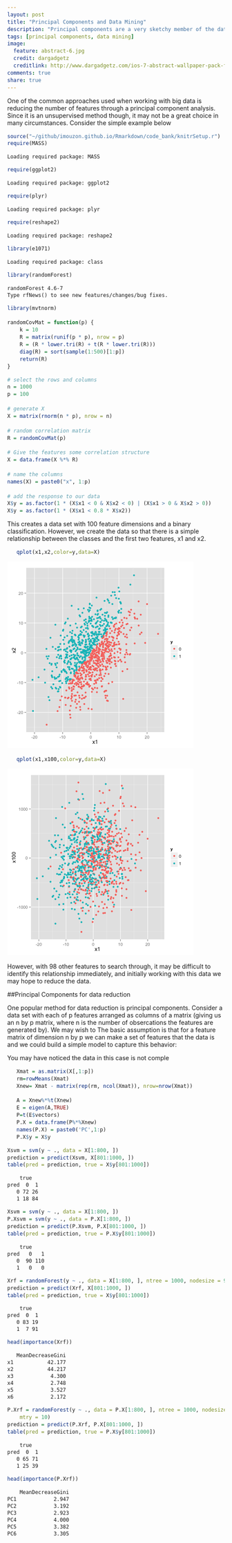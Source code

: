 ```yaml
---
layout: post
title: "Principal Components and Data Mining"
description: "Principal components are a very sketchy member of the data mining tool set."
tags: [principal components, data mining]
image:
  feature: abstract-6.jpg
  credit: dargadgetz
  creditlink: http://www.dargadgetz.com/ios-7-abstract-wallpaper-pack-for-iphone-5-and-ipod-touch-retina/
comments: true
share: true
---
```



One of the common approaches used when working with big data is 
reducing the number of features through a principal component analysis.
Since it is an unsupervised method though, it may not be a great choice in many 
circumstances. Consider the simple example below


```r
source("~/github/imouzon.github.io/Rmarkdown/code_bank/knitrSetup.r")
require(MASS)
```

```
Loading required package: MASS
```

```r
require(ggplot2)
```

```
Loading required package: ggplot2
```

```r
require(plyr)
```

```
Loading required package: plyr
```

```r
require(reshape2)
```

```
Loading required package: reshape2
```

```r
library(e1071)
```

```
Loading required package: class
```

```r
library(randomForest)
```

```
randomForest 4.6-7
Type rfNews() to see new features/changes/bug fixes.
```

```r
library(mvtnorm)

randomCovMat = function(p) {
    k = 10
    R = matrix(runif(p * p), nrow = p)
    R = (R * lower.tri(R) + t(R * lower.tri(R)))
    diag(R) = sort(sample(1:500)[1:p])
    return(R)
}
```



```r
# select the rows and columns
n = 1000
p = 100

# generate X
X = matrix(rnorm(n * p), nrow = n)

# random correlation matrix
R = randomCovMat(p)

# Give the features some correlation structure
X = data.frame(X %*% R)

# name the columns
names(X) = paste0("x", 1:p)

# add the response to our data
X$y = as.factor(1 * (X$x1 < 0 & X$x2 < 0) | (X$x1 > 0 & X$x2 > 0))
X$y = as.factor(1 * (X$x1 < 0.8 * X$x2))
```

This creates a data set with 100 feature dimensions and a binary classification.
However, we create the data so that there is a simple relationship between the
classes and the first two features, x1 and x2.

<!-- class: R plot (results in document) -->

```r
   qplot(x1,x2,color=y,data=X)
```

![plot of chunk class](figure/class1.png) 

```r
   qplot(x1,x100,color=y,data=X)
```

![plot of chunk class](figure/class2.png) 


However, with 98 other features to search through, it may be difficult to
identify this relationship immediately, and initially working with this data
we may hope to reduce the data. 

##Principal Components for data reduction

One popular method for data reduction is principal components. 
Consider a data set with each of p features arranged as columns 
of a matrix (giving us an n by p matrix, where n is the number of obsercations the
features are generated by).  We may wish to The basic assumption is 
that for a feature matrix of dimension n by p we can make a set of features 
that the data is and we could build a simple model to capture this behavior:

You may have noticed the data in this case is not comple
<!-- plot: R plot (results in document) -->

```r
   Xmat = as.matrix(X[,1:p])
   rm=rowMeans(Xmat)
   Xnew= Xmat - matrix(rep(rm, ncol(Xmat)), nrow=nrow(Xmat))

   A = Xnew%*%t(Xnew)
   E = eigen(A,TRUE)
   P=t(E$vectors)
   P.X = data.frame(P%*%Xnew)
   names(P.X) = paste0('PC',1:p)
   P.X$y = X$y
```

<!-- http://psych.colorado.edu/wiki/lib/exe/fetch.php?media=labs:learnr:emily_-_principal_components_analysis_in_r:pca_how_to.pdf -->

<!-- svm: R code (No Results in Document) -->

```r
Xsvm = svm(y ~ ., data = X[1:800, ])
prediction = predict(Xsvm, X[801:1000, ])
table(pred = prediction, true = X$y[801:1000])
```

```
    true
pred  0  1
   0 72 26
   1 18 84
```



```r
Xsvm = svm(y ~ ., data = X[1:800, ])
P.Xsvm = svm(y ~ ., data = P.X[1:800, ])
prediction = predict(P.Xsvm, P.X[801:1000, ])
table(pred = prediction, true = P.X$y[801:1000])
```

```
    true
pred   0   1
   0  90 110
   1   0   0
```


<!-- randomForest: R code (No Results in Document) -->

```r
Xrf = randomForest(y ~ ., data = X[1:800, ], ntree = 1000, nodesize = 9, mtry = 10)
prediction = predict(Xrf, X[801:1000, ])
table(pred = prediction, true = X$y[801:1000])
```

```
    true
pred  0  1
   0 83 19
   1  7 91
```

```r
head(importance(Xrf))
```

```
   MeanDecreaseGini
x1           42.177
x2           44.217
x3            4.300
x4            2.748
x5            3.527
x6            2.172
```


<!-- randomForest: R code (No Results in Document) -->

```r
P.Xrf = randomForest(y ~ ., data = P.X[1:800, ], ntree = 1000, nodesize = 9, 
    mtry = 10)
prediction = predict(P.Xrf, P.X[801:1000, ])
table(pred = prediction, true = P.X$y[801:1000])
```

```
    true
pred  0  1
   0 65 71
   1 25 39
```

```r
head(importance(P.Xrf))
```

```
    MeanDecreaseGini
PC1            2.947
PC2            3.192
PC3            2.923
PC4            4.000
PC5            3.382
PC6            3.305
```









